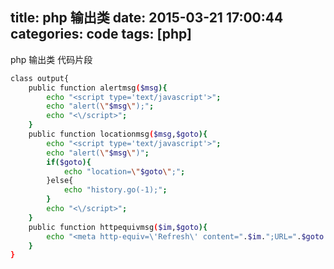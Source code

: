 title: php 输出类
date: 2015-03-21 17:00:44
categories: code
tags: [php]
---

php 输出类 代码片段

```bash
class output{
	public function alertmsg($msg){
		echo "<script type='text/javascript'>";
		echo "alert(\"$msg\");";
		echo "<\/script>";
	}
	public function locationmsg($msg,$goto){
		echo "<script type='text/javascript'>";
		echo "alert(\"$msg\")";
		if($goto){
			echo "location=\"$goto\";";
		}else{
			echo "history.go(-1);";
		}
		echo "<\/script>";	
	}
	public function httpequivmsg($im,$goto){
		echo "<meta http-equiv=\'Refresh\' content=".$im.";URL=".$goto.">";
	}
}


```
